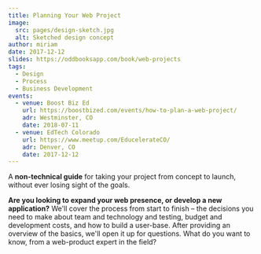 ```yaml
---
title: Planning Your Web Project
image:
  src: pages/design-sketch.jpg
  alt: Sketched design concept
author: miriam
date: 2017-12-12
slides: https://oddbooksapp.com/book/web-projects
tags:
  - Design
  - Process
  - Business Development
events:
  - venue: Boost Biz Ed
    url: https://boostbized.com/events/how-to-plan-a-web-project/
    adr: Westminster, CO
    date: 2018-07-11
  - venue: EdTech Colorado
    url: https://www.meetup.com/EducelerateCO/
    adr: Denver, CO
    date: 2017-12-12
---
```


A **non-technical guide**
for taking your project from concept to launch,
without ever losing sight of the goals.

**Are you looking to expand your web presence,
or develop a new application?**
We'll cover the process from start to finish –
the decisions you need to make
about team and technology and testing,
budget and development costs,
and how to build a user-base.
After providing an overview of the basics,
we'll open it up for questions.
What do you want to know,
from a web-product expert in the field?
